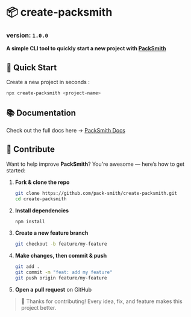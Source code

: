 # 📦 create-packsmith  

### version: `1.0.0`

**A simple CLI tool to quickly start a new project with [PackSmith](https://packsmith.vercel.app)**

## 🚀 Quick Start
Create a new project in seconds :
```bash
npx create-packsmith <project-name>
```
## 📚 Documentation

Check out the full docs here → [PackSmith Docs](https://packsmith.vercel.app)
## 🙌 Contribute

Want to help improve **PackSmith**? You're awesome — here’s how to get started:

1. **Fork & clone the repo**

   ```bash
   git clone https://github.com/pack-smith/create-packsmith.git
   cd create-packsmith
   ```

2. **Install dependencies**

   ```bash
   npm install
   ```

3. **Create a new feature branch**

   ```bash
   git checkout -b feature/my-feature
   ```

4. **Make changes, then commit & push**

   ```bash
   git add .
   git commit -m "feat: add my feature"
   git push origin feature/my-feature
   ```

5. **Open a pull request** on GitHub

> 💚 Thanks for contributing! Every idea, fix, and feature makes this project better.
